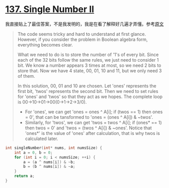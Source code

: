 # [137. Single Number II](https://leetcode.com/problems/single-number/description/)

我直接贴上了最佳答案，不是我发明的，我是在看了解释好几遍才弄懂。参考[原文](https://discuss.leetcode.com/topic/2031/challenge-me-thx/17)

> The code seems tricky and hard to understand at first glance.
> However, if you consider the problem in Boolean algebra form, everything becomes clear.
>
> What we need to do is to store the number of '1's of every bit. Since each of the 32 bits follow the same rules, we just need to consider 1 bit. We know a number appears 3 times at most, so we need 2 bits to store that. Now we have 4 state, 00, 01, 10 and 11, but we only need 3 of them.
>
> In this solution, 00, 01 and 10 are chosen. Let 'ones' represents the first bit, 'twos' represents the second bit. Then we need to set rules for 'ones' and 'twos' so that they act as we hopes. The complete loop is 00->10->01->00(0->1->2->3/0).
>
> - For 'ones', we can get 'ones = ones ^ A[i]; if (twos == 1) then ones = 0', that can be tansformed to 'ones = (ones ^ A[i]) & ~twos'.
> - Similarly, for 'twos', we can get 'twos = twos ^ A[i]; if (ones* == 1) then twos = 0' and 'twos = (twos ^ A[i]) & ~ones'. Notice that 'ones*' is the value of 'ones' after calculation, that is why twos is
>   calculated later.

``` c
int singleNumber(int* nums, int numsSize) {
    int a = 0, b = 0;
    for (int i = 0; i < numsSize; ++i) {
        a = (a ^ nums[i]) & ~b;
        b = (b ^ nums[i]) & ~a;
    }
    return a;
}
```

